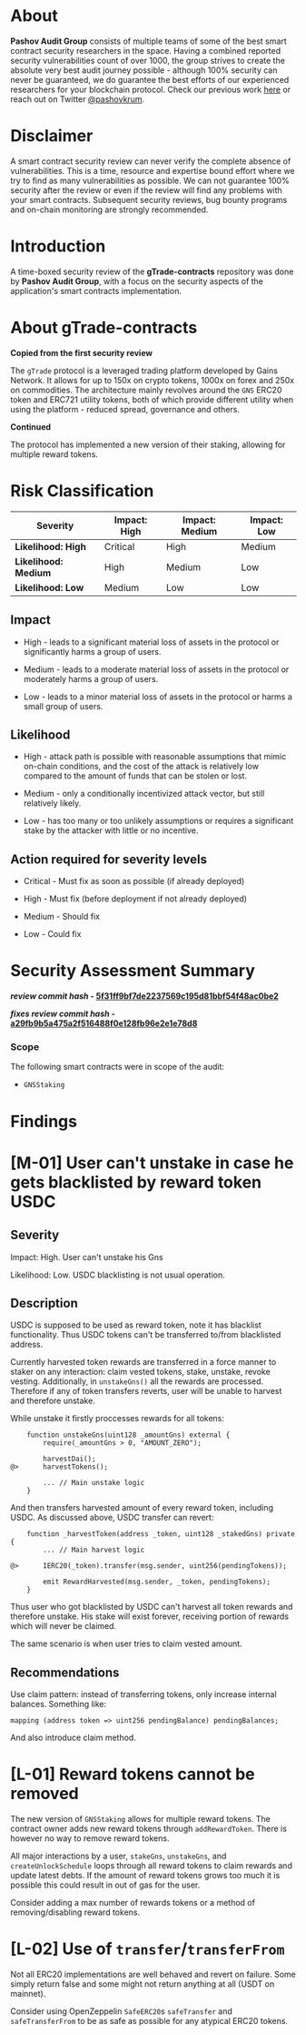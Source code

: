 # About

**Pashov Audit Group** consists of multiple teams of some of the best smart contract security researchers in the space. Having a combined reported security vulnerabilities count of over 1000, the group strives to create the absolute very best audit journey possible - although 100% security can never be guaranteed, we do guarantee the best efforts of our experienced researchers for your blockchain protocol. Check our previous work [here](https://github.com/pashov/audits) or reach out on Twitter [@pashovkrum](https://twitter.com/pashovkrum).

# Disclaimer

A smart contract security review can never verify the complete absence of vulnerabilities. This is a time, resource and expertise bound effort where we try to find as many vulnerabilities as possible. We can not guarantee 100% security after the review or even if the review will find any problems with your smart contracts. Subsequent security reviews, bug bounty programs and on-chain monitoring are strongly recommended.

# Introduction

A time-boxed security review of the **gTrade-contracts** repository was done by **Pashov Audit Group**, with a focus on the security aspects of the application's smart contracts implementation.

# About gTrade-contracts

**Copied from the first security review**

The `gTrade` protocol is a leveraged trading platform developed by Gains Network. It allows for up to 150x on crypto tokens, 1000x on forex and 250x on commodities. The architecture mainly revolves around the `GNS` ERC20 token and ERC721 utility tokens, both of which provide different utility when using the platform - reduced spread, governance and others.

**Continued**

The protocol has implemented a new version of their staking, allowing for multiple reward tokens.

# Risk Classification

| Severity               | Impact: High | Impact: Medium | Impact: Low |
| ---------------------- | ------------ | -------------- | ----------- |
| **Likelihood: High**   | Critical     | High           | Medium      |
| **Likelihood: Medium** | High         | Medium         | Low         |
| **Likelihood: Low**    | Medium       | Low            | Low         |

## Impact

- High - leads to a significant material loss of assets in the protocol or significantly harms a group of users.

- Medium - leads to a moderate material loss of assets in the protocol or moderately harms a group of users.

- Low - leads to a minor material loss of assets in the protocol or harms a small group of users.

## Likelihood

- High - attack path is possible with reasonable assumptions that mimic on-chain conditions, and the cost of the attack is relatively low compared to the amount of funds that can be stolen or lost.

- Medium - only a conditionally incentivized attack vector, but still relatively likely.

- Low - has too many or too unlikely assumptions or requires a significant stake by the attacker with little or no incentive.

## Action required for severity levels

- Critical - Must fix as soon as possible (if already deployed)

- High - Must fix (before deployment if not already deployed)

- Medium - Should fix

- Low - Could fix

# Security Assessment Summary

**_review commit hash_ - [5f31ff9bf7de2237569c195d81bbf54f48ac0be2](https://github.com/GainsNetwork-org/gTrade-contracts/tree/5f31ff9bf7de2237569c195d81bbf54f48ac0be2)**

**_fixes review commit hash_ - [a29fb9b5a475a2f516488f0e128fb96e2e1e78d8](https://github.com/GainsNetwork-org/gTrade-contracts/tree/a29fb9b5a475a2f516488f0e128fb96e2e1e78d8)**

### Scope

The following smart contracts were in scope of the audit:

- `GNSStaking`

# Findings

# [M-01] User can't unstake in case he gets blacklisted by reward token USDC

## Severity

Impact: High. User can't unstake his Gns

Likelihood: Low. USDC blacklisting is not usual operation.

## Description

USDC is supposed to be used as reward token, note it has blacklist functionality. Thus USDC tokens can't be transferred to/from blacklisted address.

Currently harvested token rewards are transferred in a force manner to staker on any interaction: claim vested tokens, stake, unstake, revoke vesting. Additionally, in `unstakeGns()` all the rewards are processed. Therefore if any of token transfers reverts, user will be unable to harvest and therefore unstake.

While unstake it firstly proccesses rewards for all tokens:

```solidity
    function unstakeGns(uint128 _amountGns) external {
        require(_amountGns > 0, "AMOUNT_ZERO");

        harvestDai();
@>      harvestTokens();

        ... // Main unstake logic
    }
```

And then transfers harvested amount of every reward token, including USDC. As discussed above, USDC transfer can revert:

```solidity
    function _harvestToken(address _token, uint128 _stakedGns) private {
        ... // Main harvest logic

@>      IERC20(_token).transfer(msg.sender, uint256(pendingTokens));

        emit RewardHarvested(msg.sender, _token, pendingTokens);
    }
```

Thus user who got blacklisted by USDC can't harvest all token rewards and therefore unstake. His stake will exist forever, receiving portion of rewards which will never be claimed.

The same scenario is when user tries to claim vested amount.

## Recommendations

Use claim pattern: instead of transferring tokens, only increase internal balances. Something like:

```solidity
mapping (address token => uint256 pendingBalance) pendingBalances;
```

And also introduce claim method.

# [L-01] Reward tokens cannot be removed

The new version of `GNSStaking` allows for multiple reward tokens. The contract owner adds new reward tokens through `addRewardToken`. There is however no way to remove reward tokens.

All major interactions by a user, `stakeGns`, `unstakeGns`, and `createUnlockSchedule` loops through all reward tokens to claim rewards and update latest debts. If the amount of reward tokens grows too much it is possible this could result in out of gas for the user.

Consider adding a max number of rewards tokens or a method of removing/disabling reward tokens.

# [L-02] Use of `transfer`/`transferFrom`

Not all ERC20 implementations are well behaved and revert on failure. Some simply return false and some might not return anything at all (USDT on mainnet).

Consider using OpenZeppelin `SafeERC20`s `safeTransfer` and `safeTransferFrom` to be as safe as possible for any atypical ERC20 tokens.
